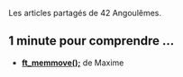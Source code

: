 Les articles partagés de 42 Angoulêmes.

## 1 minute pour comprendre ...
* **[ft_memmove();](/nfs/homes/mdaadoun/1MinutePourComprendre/mafissie_ft_memmove.md)** de Maxime